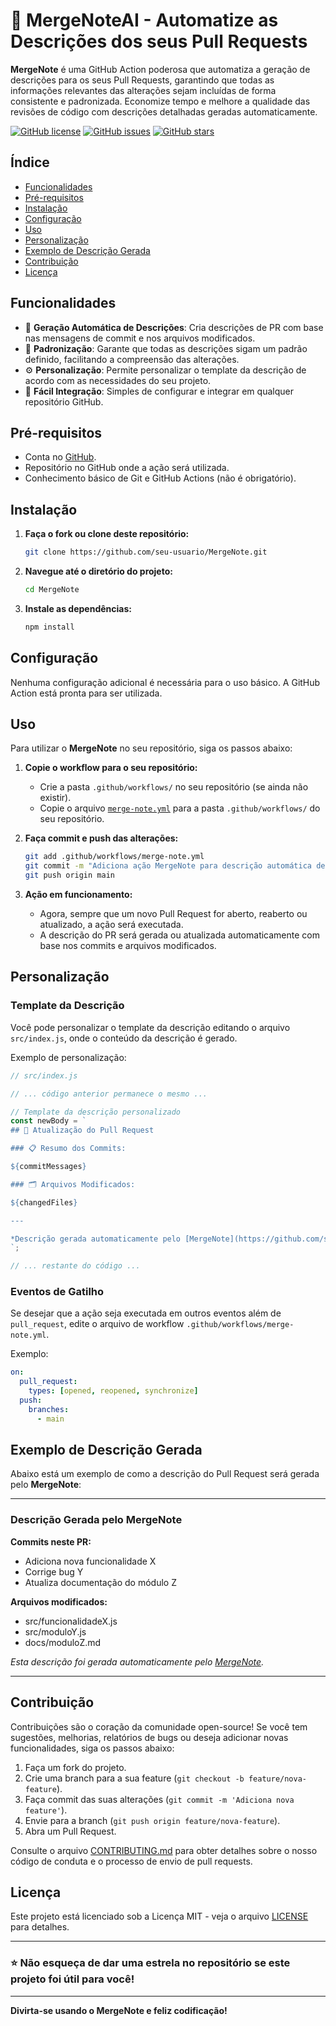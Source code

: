 
# 🤖 MergeNoteAI - Automatize as Descrições dos seus Pull Requests

**MergeNote** é uma GitHub Action poderosa que automatiza a geração de descrições para os seus Pull Requests, garantindo que todas as informações relevantes das alterações sejam incluídas de forma consistente e padronizada. Economize tempo e melhore a qualidade das revisões de código com descrições detalhadas geradas automaticamente.

[![GitHub license](https://img.shields.io/badge/license-MIT-blue.svg)](LICENSE)
[![GitHub issues](https://img.shields.io/github/issues/seu-usuario/MergeNote)](https://github.com/seu-usuario/MergeNote/issues)
[![GitHub stars](https://img.shields.io/github/stars/seu-usuario/MergeNote)](https://github.com/seu-usuario/MergeNote/stargazers)

## Índice

- [Funcionalidades](#funcionalidades)
- [Pré-requisitos](#pré-requisitos)
- [Instalação](#instalação)
- [Configuração](#configuração)
- [Uso](#uso)
- [Personalização](#personalização)
- [Exemplo de Descrição Gerada](#exemplo-de-descrição-gerada)
- [Contribuição](#contribuição)
- [Licença](#licença)

## Funcionalidades

- 📝 **Geração Automática de Descrições**: Cria descrições de PR com base nas mensagens de commit e nos arquivos modificados.
- 🎯 **Padronização**: Garante que todas as descrições sigam um padrão definido, facilitando a compreensão das alterações.
- ⚙️ **Personalização**: Permite personalizar o template da descrição de acordo com as necessidades do seu projeto.
- 🚀 **Fácil Integração**: Simples de configurar e integrar em qualquer repositório GitHub.

## Pré-requisitos

- Conta no [GitHub](https://github.com/).
- Repositório no GitHub onde a ação será utilizada.
- Conhecimento básico de Git e GitHub Actions (não é obrigatório).

## Instalação

1. **Faça o fork ou clone deste repositório:**

   ```bash
   git clone https://github.com/seu-usuario/MergeNote.git
   ```

2. **Navegue até o diretório do projeto:**

   ```bash
   cd MergeNote
   ```

3. **Instale as dependências:**

   ```bash
   npm install
   ```

## Configuração

Nenhuma configuração adicional é necessária para o uso básico. A GitHub Action está pronta para ser utilizada.

## Uso

Para utilizar o **MergeNote** no seu repositório, siga os passos abaixo:

1. **Copie o workflow para o seu repositório:**

   - Crie a pasta `.github/workflows/` no seu repositório (se ainda não existir).
   - Copie o arquivo [`merge-note.yml`](.github/workflows/merge-note.yml) para a pasta `.github/workflows/` do seu repositório.

2. **Faça commit e push das alterações:**

   ```bash
   git add .github/workflows/merge-note.yml
   git commit -m "Adiciona ação MergeNote para descrição automática de PR"
   git push origin main
   ```

3. **Ação em funcionamento:**

   - Agora, sempre que um novo Pull Request for aberto, reaberto ou atualizado, a ação será executada.
   - A descrição do PR será gerada ou atualizada automaticamente com base nos commits e arquivos modificados.

## Personalização

### Template da Descrição

Você pode personalizar o template da descrição editando o arquivo `src/index.js`, onde o conteúdo da descrição é gerado.

Exemplo de personalização:

```javascript
// src/index.js

// ... código anterior permanece o mesmo ...

// Template da descrição personalizado
const newBody = `
## 🚀 Atualização do Pull Request

### 📋 Resumo dos Commits:

${commitMessages}

### 🗂 Arquivos Modificados:

${changedFiles}

---

*Descrição gerada automaticamente pelo [MergeNote](https://github.com/seu-usuario/MergeNote).*
`;

// ... restante do código ...
```

### Eventos de Gatilho

Se desejar que a ação seja executada em outros eventos além de `pull_request`, edite o arquivo de workflow `.github/workflows/merge-note.yml`.

Exemplo:

```yaml
on:
  pull_request:
    types: [opened, reopened, synchronize]
  push:
    branches:
      - main
```

## Exemplo de Descrição Gerada

Abaixo está um exemplo de como a descrição do Pull Request será gerada pelo **MergeNote**:

---

### Descrição Gerada pelo MergeNote

**Commits neste PR:**

- Adiciona nova funcionalidade X
- Corrige bug Y
- Atualiza documentação do módulo Z

**Arquivos modificados:**

- src/funcionalidadeX.js
- src/moduloY.js
- docs/moduloZ.md

*Esta descrição foi gerada automaticamente pelo [MergeNote](https://github.com/seu-usuario/MergeNote).*

---

## Contribuição

Contribuições são o coração da comunidade open-source! Se você tem sugestões, melhorias, relatórios de bugs ou deseja adicionar novas funcionalidades, siga os passos abaixo:

1. Faça um fork do projeto.
2. Crie uma branch para a sua feature (`git checkout -b feature/nova-feature`).
3. Faça commit das suas alterações (`git commit -m 'Adiciona nova feature'`).
4. Envie para a branch (`git push origin feature/nova-feature`).
5. Abra um Pull Request.

Consulte o arquivo [CONTRIBUTING.md](CONTRIBUTING.md) para obter detalhes sobre o nosso código de conduta e o processo de envio de pull requests.

## Licença

Este projeto está licenciado sob a Licença MIT - veja o arquivo [LICENSE](LICENSE) para detalhes.

---

### ⭐️ Não esqueça de dar uma estrela no repositório se este projeto foi útil para você!

---

**Divirta-se usando o MergeNote e feliz codificação!**
